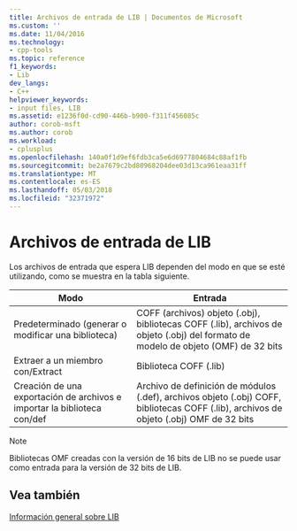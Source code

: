 ```yaml
---
title: Archivos de entrada de LIB | Documentos de Microsoft
ms.custom: ''
ms.date: 11/04/2016
ms.technology:
- cpp-tools
ms.topic: reference
f1_keywords:
- Lib
dev_langs:
- C++
helpviewer_keywords:
- input files, LIB
ms.assetid: e1236f0d-cd90-446b-b900-f311f456085c
author: corob-msft
ms.author: corob
ms.workload:
- cplusplus
ms.openlocfilehash: 140a0f1d9ef6fdb3ca5e6d6977804684c88af1fb
ms.sourcegitcommit: be2a7679c2bd80968204dee03d13ca961eaa31ff
ms.translationtype: MT
ms.contentlocale: es-ES
ms.lasthandoff: 05/03/2018
ms.locfileid: "32371972"
---
```

# <a name="lib-input-files"></a>Archivos de entrada de LIB
Los archivos de entrada que espera LIB dependen del modo en que se esté utilizando, como se muestra en la tabla siguiente.  
  
|Modo|Entrada|  
|----------|-----------|  
|Predeterminado (generar o modificar una biblioteca)|COFF (archivos) objeto (.obj), bibliotecas COFF (.lib), archivos de objeto (.obj) del formato de modelo de objeto (OMF) de 32 bits|  
|Extraer a un miembro con/Extract|Biblioteca COFF (.lib)|  
|Creación de una exportación de archivos e importar la biblioteca con/def|Archivo de definición de módulos (.def), archivos objeto (.obj) COFF, bibliotecas COFF (.lib), archivos de objeto (.obj) OMF de 32 bits|  
  
> [!NOTE]
>  Bibliotecas OMF creadas con la versión de 16 bits de LIB no se puede usar como entrada para la versión de 32 bits de LIB.  
  
## <a name="see-also"></a>Vea también  
 [Información general sobre LIB](../../build/reference/overview-of-lib.md)